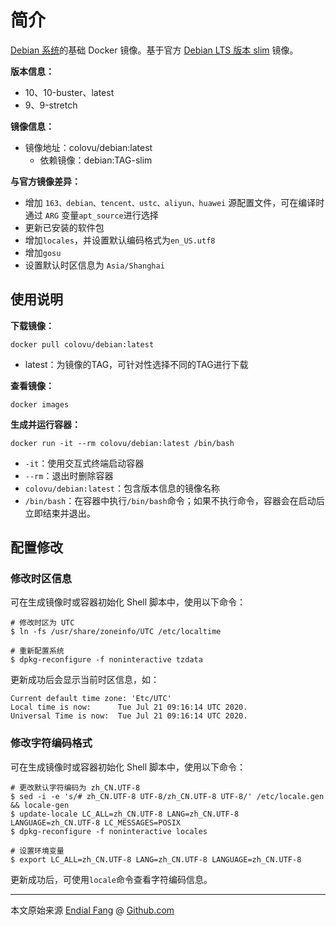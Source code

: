 # 简介

[Debian 系统](https://www.debian.org/)的基础 Docker 镜像。基于官方 [Debian LTS 版本 slim](https://hub.docker.com/_/debian) 镜像。

**版本信息：**

- 10、10-buster、latest
- 9、9-stretch

**镜像信息：**

* 镜像地址：colovu/debian:latest
  * 依赖镜像：debian:TAG-slim

**与官方镜像差异：**

- 增加 `163、debian、tencent、ustc、aliyun、huawei` 源配置文件，可在编译时通过 `ARG` 变量`apt_source`进行选择
- 更新已安装的软件包
- 增加`locales`，并设置默认编码格式为`en_US.utf8`
- 增加`gosu`
- 设置默认时区信息为 `Asia/Shanghai`



## 使用说明

**下载镜像：**

```shell
docker pull colovu/debian:latest
```

- latest：为镜像的TAG，可针对性选择不同的TAG进行下载

**查看镜像：**

```shell
docker images
```

**生成并运行容器：**

```shell
docker run -it --rm colovu/debian:latest /bin/bash
```

- `-it`：使用交互式终端启动容器
- `--rm`：退出时删除容器
- `colovu/debian:latest`：包含版本信息的镜像名称
- `/bin/bash`：在容器中执行`/bin/bash`命令；如果不执行命令，容器会在启动后立即结束并退出。



## 配置修改

### 修改时区信息

可在生成镜像时或容器初始化 Shell 脚本中，使用以下命令：

```shell
# 修改时区为 UTC
$ ln -fs /usr/share/zoneinfo/UTC /etc/localtime

# 重新配置系统
$ dpkg-reconfigure -f noninteractive tzdata
```

更新成功后会显示当前时区信息，如：

```shell
Current default time zone: 'Etc/UTC'
Local time is now:      Tue Jul 21 09:16:14 UTC 2020.
Universal Time is now:  Tue Jul 21 09:16:14 UTC 2020.
```



### 修改字符编码格式

可在生成镜像时或容器初始化 Shell 脚本中，使用以下命令：

``` shell
# 更改默认字符编码为 zh_CN.UTF-8
$ sed -i -e 's/# zh_CN.UTF-8 UTF-8/zh_CN.UTF-8 UTF-8/' /etc/locale.gen && locale-gen
$ update-locale LC_ALL=zh_CN.UTF-8 LANG=zh_CN.UTF-8 LANGUAGE=zh_CN.UTF-8 LC_MESSAGES=POSIX
$ dpkg-reconfigure -f noninteractive locales

# 设置环境变量
$ export LC_ALL=zh_CN.UTF-8 LANG=zh_CN.UTF-8 LANGUAGE=zh_CN.UTF-8
```

更新成功后，可使用`locale`命令查看字符编码信息。



----

本文原始来源 [Endial Fang](https://github.com/colovu) @ [Github.com](https://github.com)

